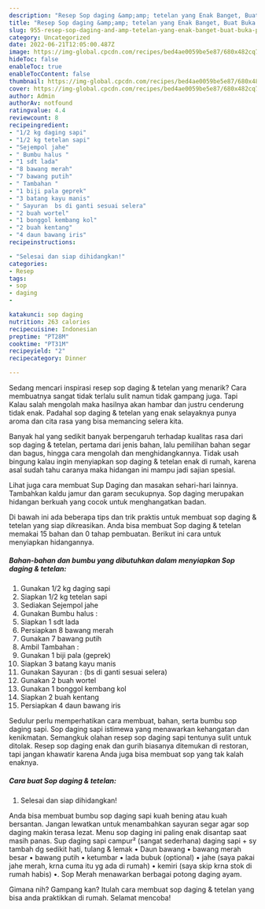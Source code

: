 ```yaml
---
description: "Resep Sop daging &amp;amp; tetelan yang Enak Banget, Buat Buka Puasa Sempurna"
title: "Resep Sop daging &amp;amp; tetelan yang Enak Banget, Buat Buka Puasa Sempurna"
slug: 955-resep-sop-daging-and-amp-tetelan-yang-enak-banget-buat-buka-puasa-sempurna
category: Uncategorized
date: 2022-06-21T12:05:00.487Z
image: https://img-global.cpcdn.com/recipes/bed4ae0059be5e87/680x482cq70/sop-daging-tetelan-foto-resep-utama.jpg
hideToc: false
enableToc: true
enableTocContent: false
thumbnail: https://img-global.cpcdn.com/recipes/bed4ae0059be5e87/680x482cq70/sop-daging-tetelan-foto-resep-utama.jpg
cover: https://img-global.cpcdn.com/recipes/bed4ae0059be5e87/680x482cq70/sop-daging-tetelan-foto-resep-utama.jpg
author: Admin
authorAv: notfound
ratingvalue: 4.4
reviewcount: 8
recipeingredient:
- "1/2 kg daging sapi"
- "1/2 kg tetelan sapi"
- "Sejempol jahe"
- " Bumbu halus "
- "1 sdt lada"
- "8 bawang merah"
- "7 bawang putih"
- " Tambahan "
- "1 biji pala geprek"
- "3 batang kayu manis"
- " Sayuran  bs di ganti sesuai selera"
- "2 buah wortel"
- "1 bonggol kembang kol"
- "2 buah kentang"
- "4 daun bawang iris"
recipeinstructions:

- "Selesai dan siap dihidangkan!"
categories:
- Resep
tags:
- sop
- daging
- 

katakunci: sop daging  
nutrition: 263 calories
recipecuisine: Indonesian
preptime: "PT28M"
cooktime: "PT31M"
recipeyield: "2"
recipecategory: Dinner

---
```



Sedang mencari inspirasi resep sop daging &amp; tetelan yang menarik? Cara membuatnya sangat tidak terlalu sulit namun tidak gampang juga. Tapi Kalau salah mengolah maka hasilnya akan hambar dan justru cenderung tidak enak. Padahal sop daging &amp; tetelan yang enak selayaknya punya aroma dan cita rasa yang bisa memancing selera kita.


Banyak hal yang sedikit banyak berpengaruh terhadap kualitas rasa dari sop daging &amp; tetelan, pertama dari jenis bahan, lalu pemilihan bahan segar dan bagus, hingga cara mengolah dan menghidangkannya. Tidak usah bingung kalau ingin menyiapkan sop daging &amp; tetelan enak di rumah, karena asal sudah tahu caranya maka hidangan ini mampu jadi sajian spesial.

Lihat juga cara membuat Sup Daging dan masakan sehari-hari lainnya. Tambahkan kaldu jamur dan garam secukupnya. Sop daging merupakan hidangan berkuah yang cocok untuk menghangatkan badan.


Di bawah ini ada beberapa tips dan trik praktis untuk membuat sop daging &amp; tetelan yang siap dikreasikan. Anda bisa membuat Sop daging &amp; tetelan memakai 15 bahan dan 0 tahap pembuatan. Berikut ini cara untuk menyiapkan hidangannya.

<!--inarticleads1-->

##### Bahan-bahan dan bumbu yang dibutuhkan dalam menyiapkan Sop daging &amp; tetelan:

1. Gunakan 1/2 kg daging sapi
1. Siapkan 1/2 kg tetelan sapi
1. Sediakan Sejempol jahe
1. Gunakan  Bumbu halus :
1. Siapkan 1 sdt lada
1. Persiapkan 8 bawang merah
1. Gunakan 7 bawang putih
1. Ambil  Tambahan :
1. Gunakan 1 biji pala (geprek)
1. Siapkan 3 batang kayu manis
1. Gunakan  Sayuran : (bs di ganti sesuai selera)
1. Gunakan 2 buah wortel
1. Gunakan 1 bonggol kembang kol
1. Siapkan 2 buah kentang
1. Persiapkan 4 daun bawang iris


Sedulur perlu memperhatikan cara membuat, bahan, serta bumbu sop daging sapi. Sop daging sapi istimewa yang menawarkan kehangatan dan kenikmatan. Semangkuk olahan resep sop daging sapi tentunya sulit untuk ditolak. Resep sop daging enak dan gurih biasanya ditemukan di restoran, tapi jangan khawatir karena Anda juga bisa membuat sop yang tak kalah enaknya. 

<!--inarticleads2-->

##### Cara buat Sop daging &amp; tetelan:


1. Selesai dan siap dihidangkan!

Anda bisa membuat bumbu sop daging sapi kuah bening atau kuah bersantan. Jangan lewatkan untuk menambahkan sayuran segar agar sop daging makin terasa lezat. Menu sop daging ini paling enak disantap saat masih panas. Sup daging sapi campur² (sangat sederhana) daging sapi + sy tambah dg sedikit hati, tulang &amp; lemak • Daun bawang • bawang merah besar • bawang putih • ketumbar • lada bubuk (optional) • jahe (saya pakai jahe merah, krna cuma itu yg ada di rumah) • kemiri (saya skip krna stok di rumah habis) •. Sop Merah menawarkan berbagai potong daging ayam. 

Gimana nih? Gampang kan? Itulah cara membuat sop daging &amp; tetelan yang bisa anda praktikkan di rumah. Selamat mencoba!
